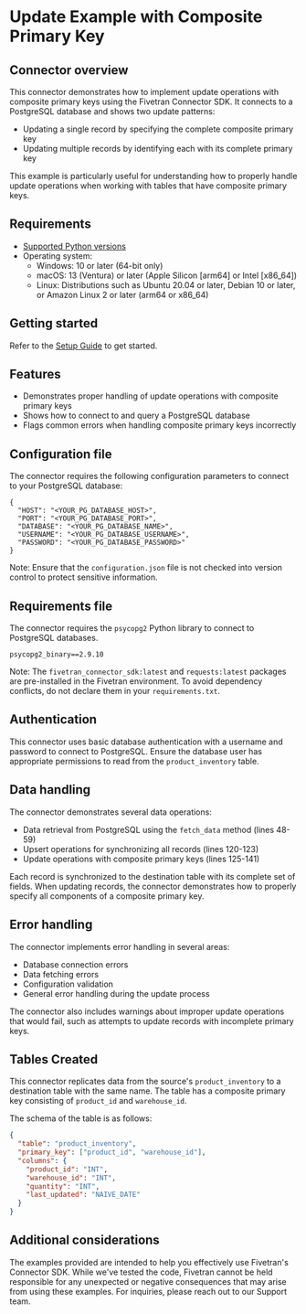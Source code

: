 # Update Example with Composite Primary Key

## Connector overview

This connector demonstrates how to implement update operations with composite primary keys using the Fivetran Connector SDK. It connects to a PostgreSQL database and shows two update patterns:

- Updating a single record by specifying the complete composite primary key
- Updating multiple records by identifying each with its complete primary key

This example is particularly useful for understanding how to properly handle update operations when working with tables that have composite primary keys.

## Requirements

* [Supported Python versions](https://github.com/fivetran/fivetran_connector_sdk/blob/main/README.md#requirements)   
* Operating system:
  * Windows: 10 or later (64-bit only)
  * macOS: 13 (Ventura) or later (Apple Silicon [arm64] or Intel [x86_64])
  * Linux: Distributions such as Ubuntu 20.04 or later, Debian 10 or later, or Amazon Linux 2 or later (arm64 or x86_64)

## Getting started

Refer to the [Setup Guide](https://fivetran.com/docs/connectors/connector-sdk/setup-guide) to get started.

## Features

- Demonstrates proper handling of update operations with composite primary keys
- Shows how to connect to and query a PostgreSQL database
- Flags common errors when handling composite primary keys incorrectly

## Configuration file

The connector requires the following configuration parameters to connect to your PostgreSQL database:

```
{
  "HOST": "<YOUR_PG_DATABASE_HOST>",
  "PORT": "<YOUR_PG_DATABASE_PORT>",
  "DATABASE": "<YOUR_PG_DATABASE_NAME>",
  "USERNAME": "<YOUR_PG_DATABASE_USERNAME>",
  "PASSWORD": "<YOUR_PG_DATABASE_PASSWORD>"
}
```

Note: Ensure that the `configuration.json` file is not checked into version control to protect sensitive information.

## Requirements file

The connector requires the `psycopg2` Python library to connect to PostgreSQL databases.

```
psycopg2_binary==2.9.10
```

Note: The `fivetran_connector_sdk:latest` and `requests:latest` packages are pre-installed in the Fivetran environment. To avoid dependency conflicts, do not declare them in your `requirements.txt`.

## Authentication

This connector uses basic database authentication with a username and password to connect to PostgreSQL. Ensure the database user has appropriate permissions to read from the `product_inventory` table.


## Data handling

The connector demonstrates several data operations:

- Data retrieval from PostgreSQL using the `fetch_data` method (lines 48-59)
- Upsert operations for synchronizing all records (lines 120-123)
- Update operations with composite primary keys (lines 125-141)

Each record is synchronized to the destination table with its complete set of fields. When updating records, the connector demonstrates how to properly specify all components of a composite primary key.

## Error handling

The connector implements error handling in several areas:

- Database connection errors
- Data fetching errors
- Configuration validation
- General error handling during the update process

The connector also includes warnings about improper update operations that would fail, such as attempts to update records with incomplete primary keys.

## Tables Created

This connector replicates data from the source's `product_inventory` to a destination table with the same name. The table has a composite primary key consisting of `product_id` and `warehouse_id`.

The schema of the table is as follows:

```json
{
  "table": "product_inventory",
  "primary_key": ["product_id", "warehouse_id"],
  "columns": {
    "product_id": "INT",
    "warehouse_id": "INT",
    "quantity": "INT",
    "last_updated": "NAIVE_DATE"
  }
}
```

## Additional considerations

The examples provided are intended to help you effectively use Fivetran's Connector SDK. While we've tested the code, Fivetran cannot be held responsible for any unexpected or negative consequences that may arise from using these examples. For inquiries, please reach out to our Support team.
